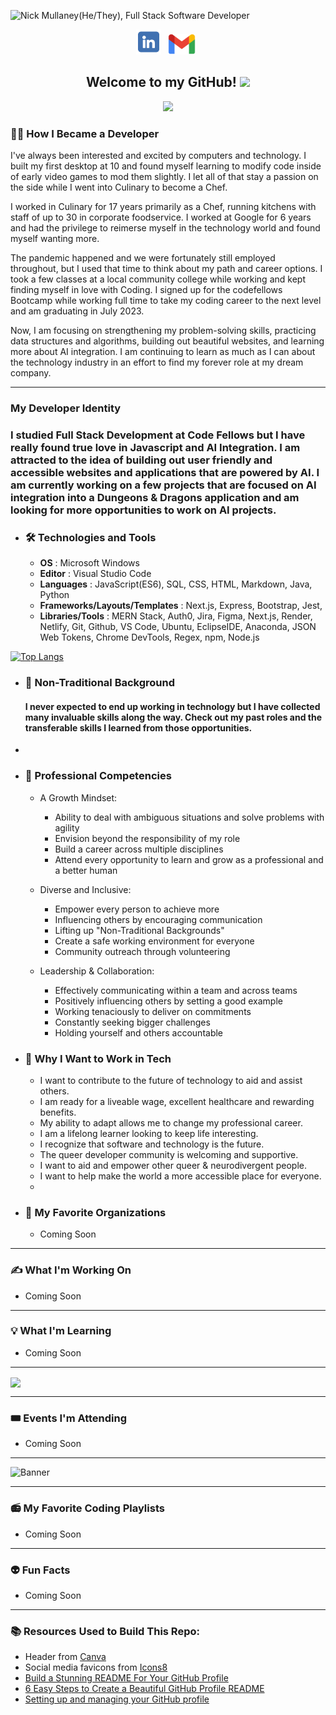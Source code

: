 ![Nick Mullaney(He/They), Full Stack Software Developer](<assets/Blue Yellow Futuristic Virtual Technology Blog Banner.png>)

<p align="center">
<!-- I have a theory that GitHub does not support the ability to open a link in a new tab. I could only find evidence that it is not possible. -->
<a href="https://www.linkedin.com/in/nick-mullaney/" target="_blank" rel="noopener noreferrer"><img height="40" src="./assets/Linkedin-logo-on-transparent-Background-PNG-.png"></a>&nbsp;&nbsp;
<a href="mailto:nick.mullaney@gmail.com" target="_blank" rel="noopener noreferrer"><img height="33" src="./assets/Gmail-logo-design-on-transparent-background-PNG.png"></a>&nbsp;&nbsp;
<!-- <a href="https://dev.to/hexxking" target="_blank" rel="noopener noreferrer"><img height="35" src="./images/dev.png"></a>&nbsp;&nbsp; -->
</p>

<h2 align="center">Welcome to my GitHub! <img src="https://raw.githubusercontent.com/MartinHeinz/MartinHeinz/master/wave.gif" width="30px"></h2>

<p align="center">
<img src="https://visitor-badge.glitch.me/badge?page_id=nickmullaney.nickmullaney" width="110px">
</p>

<h3>🧑‍💻 How I Became a Developer</h3>

I've always been interested and excited by computers and technology. I built my first desktop at 10 and found myself learning to modify code inside of early video games to mod them slightly. I let all of that stay a passion on the side while I went into Culinary to become a Chef. 

I worked in Culinary for 17 years primarily as a Chef, running kitchens with staff of up to 30 in corporate foodservice. I worked at Google for 6 years and had the privilege to reimerse myself in the technology world and found myself wanting more.

The pandemic happened and we were fortunately still employed throughout, but I used that time to think about my path and career options. I took a few classes at a local community college while working and kept finding myself in love with Coding. I signed up for the codefellows Bootcamp while working full time to take my coding career to the next level and am graduating in July 2023.

Now, I am focusing on strengthening my problem-solving skills, practicing data structures and algorithms, building out beautiful websites, and learning more about AI integration. I am continuing to learn as much as I can about the technology industry in an effort to find my forever role at my dream company.  

---------------------
<h3> My Developer Identity</h3>

### I studied **Full Stack Development** at Code Fellows but I have really found true love in **Javascript** and **AI Integration**.  I am attracted to the idea of building out user friendly and accessible websites and applications that are powered by AI. I am currently working on a few projects that are focused on AI integration into a Dungeons & Dragons application and am looking for more opportunities to work on AI projects.

  - ### 🛠️ **Technologies and Tools**

    - **OS** : Microsoft Windows
    - **Editor** : Visual Studio Code
    - **Languages** : JavaScript(ES6), SQL, CSS, HTML, Markdown, Java, Python
    - **Frameworks/Layouts/Templates** : Next.js, Express, Bootstrap, Jest,
    - **Libraries/Tools** : MERN Stack, Auth0, Jira, Figma, Next.js, Render, Netlify, Git, Github, VS Code, Ubuntu, EclipseIDE, Anaconda,  JSON Web Tokens, Chrome DevTools, Regex, npm, Node.js

[![Top Langs](https://github-readme-stats.vercel.app/api/top-langs/?username=nickmullaney&layout=compact&theme=midnight-purple&card_width=800&langs_count=10)](https://github.com/nickmullaney/github-readme-stats)

  - ### 💎 **Non-Traditional Background**
    #### I never expected to end up working in technology but I have collected many invaluable skills along the way. Check out my past roles and the transferable skills I learned from those opportunities.
  - 
 

  - ### 🌟 **Professional Competencies**
    - A Growth Mindset:
      - Ability to deal with ambiguous situations and solve problems with agility
      - Envision beyond the responsibility of my role
      - Build a career across multiple disciplines
      - Attend every opportunity to learn and grow as a professional and a better human 

    - Diverse and Inclusive:
      - Empower every person to achieve more
      - Influencing others by encouraging communication
      - Lifting up "Non-Traditional Backgrounds"
      - Create a safe working environment for everyone
      - Community outreach through volunteering

    - Leadership & Collaboration:
      - Effectively communicating within a team and across teams
      - Positively influencing others by setting a good example 
      - Working tenaciously to deliver on commitments
      - Constantly seeking bigger challenges
      - Holding yourself and others accountable


  - ### 🌈 **Why I Want to Work in Tech**
    - I want to contribute to the future of technology to aid and assist others.
    - I am ready for a liveable wage, excellent healthcare and rewarding benefits.
    - My ability to adapt allows me to change my professional career.
    - I am a lifelong learner looking to keep life interesting.
    - I recognize that software and technology is the future.
    - The queer developer community is welcoming and supportive.
    - I want to aid and empower other queer & neurodivergent people.
    - I want to help make the world a more accessible place for everyone.
    - 

  - ### 👭 **My Favorite Organizations**
    - Coming Soon

---------------------
<h3>✍️ What I'm Working On</h3>

  - Coming Soon

---------------------
<h3>💡 What I'm Learning</h3>

  - Coming Soon

---------------------

<a href="https://github.com/HexxKing/github-readme-stats">
  <img align="center" src="https://github-readme-stats.vercel.app/api?username=nickmullaney&show_icons=true&theme=midnight-purple" />
</a>

---------------------
<h3>🎟️ Events I'm Attending</h3>

  - Coming Soon

---------------------

![Banner](<assets/Blue Yellow Futuristic Virtual Technology Blog Banner (1).png>)

---------------------

<h3>📻 My Favorite Coding Playlists</h3>

  - Coming Soon

<!-- --------------------- -->
<!-- <h3>👭 What I'm Contributing To</h3> -->

---------------------
<h3>👽 Fun Facts</h3>

  - Coming Soon

---------------------

<footer>
<h3>📚 Resources Used to Build This Repo:</h3>

- Header from <a href="https://www.canva.com/">Canva</a>
- Social media favicons from <a href="https://icons8.com">Icons8</a>
- <a href="https://towardsdatascience.com/build-a-stunning-readme-for-your-github-profile-9b80434fe5d7">Build a Stunning README For Your GitHub Profile</a>
- <a href="https://sarah-hart-landolt.medium.com/6-easy-steps-to-create-a-beautiful-github-profile-readme-edc7840b2c7">6 Easy Steps to Create a Beautiful GitHub Profile README</a>
- <a href="https://docs.github.com/en/github/setting-up-and-managing-your-github-profile">Setting up and managing your GitHub profile
</a>
</footer>